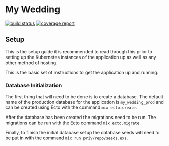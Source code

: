 # My Wedding

[![build status](https://gitlab.com/nikko.miu/my_wedding/badges/master/build.svg)](https://gitlab.com/nikko.miu/my_wedding/commits/master)
[![coverage report](https://gitlab.com/nikko.miu/my_wedding/badges/master/coverage.svg)](https://gitlab.com/nikko.miu/my_wedding/commits/master)

## Setup

This is the setup guide it is recommended to read through this prior to setting up the
Kubernetes instances of the application up as well as any other method of hosting.

This is the basic set of instructions to get the application up and running.

### Database Initialization

The first thing that will need to be done is to create a database. The default name of the production
database for the application is `my_wedding_prod` and can be created using Ecto with the command
`mix ecto.create`.

After the database has been created the migrations need to be run. The migrations can be run with the
Ecto command `mix ecto.migrate`.

Finally, to finish the initial database setup the database seeds will need to be put in with the
command `mix run priv/repo/seeds.exs`.
